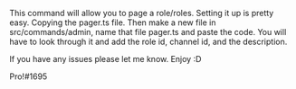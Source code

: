 This command will allow you to page a role/roles. Setting it up is pretty easy. Copying the pager.ts file. Then make a new file in src/commands/admin,
name that file pager.ts and paste the code. You will have to look through it and add the role id, channel id, and the description.

If you have any issues please let me know.
Enjoy :D

Pro!#1695
